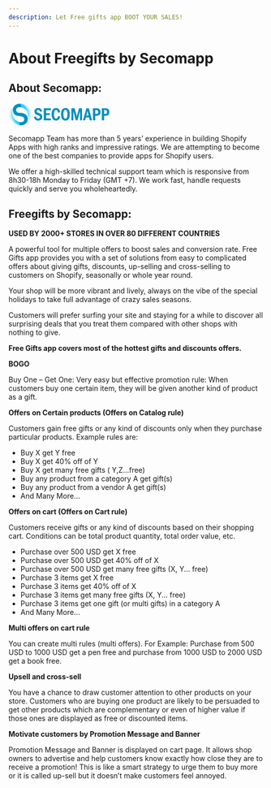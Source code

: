 ```yaml
---
description: Let Free gifts app BOOT YOUR SALES!
---
```


# About Freegifts by Secomapp

## About Secomapp:

![](.gitbook/assets/image.png)

Secomapp Team has more than 5 years’ experience in building Shopify Apps with high ranks and impressive ratings. We are attempting to become one of the best companies to provide apps for Shopify users.

We offer a high-skilled technical support team which is responsive from 8h30-18h Monday to Friday \(GMT +7\). We work fast, handle requests quickly and serve you wholeheartedly.

## Freegifts by Secomapp:

**USED BY 2000+ STORES IN OVER 80 DIFFERENT COUNTRIES**

A powerful tool for multiple offers to boost sales and conversion rate. Free Gifts app provides you with a set of solutions from easy to complicated offers about giving gifts, discounts, up-selling and cross-selling to customers on Shopify, seasonally or whole year round.

Your shop will be more vibrant and lively, always on the vibe of the special holidays to take full advantage of crazy sales seasons.

Customers will prefer surfing your site and staying for a while to discover all surprising deals that you treat them compared with other shops with nothing to give.

**Free Gifts app covers most of the hottest gifts and discounts offers.**

**BOGO**

Buy One – Get One: Very easy but effective promotion rule: When customers buy one certain item, they will be given another kind of product as a gift.

**Offers on Certain products \(Offers on Catalog rule\)**

Customers gain free gifts or any kind of discounts only when they purchase particular products. Example rules are:

* Buy X get Y free
* Buy X get 40% off of Y
* Buy X get many free gifts \( Y,Z...free\)
* Buy any product from a category A get gift\(s\)
* Buy any product from a vendor A get gift\(s\)
* And Many More...

**Offers on cart \(Offers on Cart rule\)**

Customers receive gifts or any kind of discounts based on their shopping cart. Conditions can be total product quantity, total order value, etc.

* Purchase over 500 USD get X free
* Purchase over 500 USD get 40% off of X
* Purchase over 500 USD get many free gifts \(X, Y... free\)
* Purchase 3 items get X free
* Purchase 3 items get 40% off of X
* Purchase 3 items get many free gifts \(X, Y... free\)
* Purchase 3 items get one gift \(or multi gifts\) in a category A
* And Many More...

**Multi offers on cart rule**

You can create multi rules \(multi offers\). For Example: Purchase from 500 USD to 1000 USD get a pen free and purchase from 1000 USD to 2000 USD get a book free.

**Upsell and cross-sell**

You have a chance to draw customer attention to other products on your store. Customers who are buying one product are likely to be persuaded to get other products which are complementary or even of higher value if those ones are displayed as free or discounted items.

**Motivate customers by Promotion Message and Banner**

Promotion Message and Banner is displayed on cart page. It allows shop owners to advertise and help customers know exactly how close they are to receive a promotion! This is like a smart strategy to urge them to buy more or it is called up-sell but it doesn’t make customers feel annoyed.

